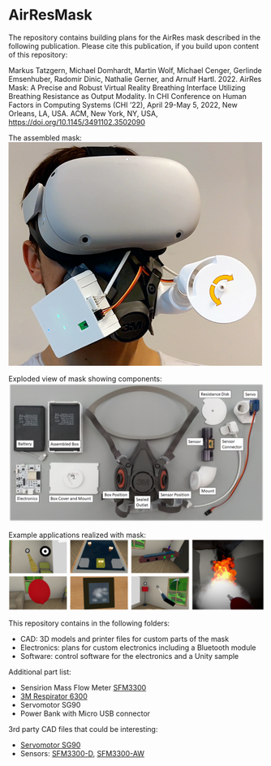 # AirResMask

The repository contains building plans for the AirRes mask described in the following publication. Please cite this publication, if you build upon content of this repository:

Markus Tatzgern, Michael Domhardt, Martin Wolf, Michael Cenger, Gerlinde Emsenhuber, Radomir Dinic, Nathalie Gerner, and Arnulf Hartl. 2022. AirRes Mask: A Precise and Robust Virtual Reality Breathing Interface Utilizing Breathing Resistance as Output Modality. In CHI Conference on Human Factors in Computing Systems (CHI ’22), April 29-May 5, 2022, New Orleans, LA, USA. ACM, New York, NY, USA, https://doi.org/10.1145/3491102.3502090

The assembled mask:
<img src="/images/airres_mask.png" alt="Assembled Mask" width="500"/>

Exploded view of mask showing components:
![Exploded view of mask](/images/airesmask_explosion.png)

Example applications realized with mask:
![Example applications](/images/applications.png)

This repository contains in the following folders:
- CAD: 3D models and printer files for custom parts of the mask
- Electronics: plans for custom electronics including a Bluetooth module
- Software: control software for the electronics and a Unity sample

Additional part list:
- Sensirion Mass Flow Meter [SFM3300](https://www.sensirion.com/en/flow-sensors/mass-flow-meters-for-high-precise-measurement-of-gases/proximal-flow-sensors-sfm3300-autoclavable-washable-or-single-use/) 
- [3M Respirator 6300](https://www.3m.com/3M/en_US/p/d/v000057396/)
- Servomotor SG90
- Power Bank with Micro USB connector

3rd party CAD files that could be interesting:
- [Servomotor SG90](https://grabcad.com/library/sg90-micro-servo-9g-tower-pro-1)
- Sensors: [SFM3300-D](https://www.sensirion.com/fileadmin/user_upload/customers/sensirion/Dokumente/5_Mass_Flow_Meters/Software/Sensirion_Mass_Flow_Meters_Software_SFM3300-D.step), [SFM3300-AW](https://www.sensirion.com/fileadmin/user_upload/customers/sensirion/Dokumente/5_Mass_Flow_Meters/Software/Sensirion_Mass_Flow_Meters_Software_SFM3300-D.step)
